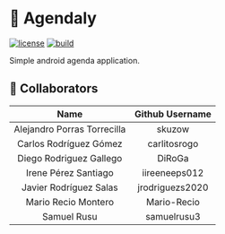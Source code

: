 # 📖 Agendaly

[![license](https://img.shields.io/github/license/devfiveurjc/agendaly.svg)](https://github.com/devfiveurjc/agendaly/blob/master/LICENSE)
[![build](https://github.com/devfiveurjc/agendaly/actions/workflows/build.yml/badge.svg?branch=master)](https://github.com/devfiveurjc/agendaly/actions/workflows/build.yml)

Simple android agenda application.

## 👤 Collaborators

|          **Name**           | **Github Username** |
|:---------------------------:|:-------------------:|
| Alejandro Porras Torrecilla |       skuzow        |
|   Carlos Rodríguez Gómez    |    carlitosrogo     |
|   Diego Rodriguez Gallego   |       DiRoGa        |
|    Irene Pérez Santiago     |    iireeneeps012    |
|   Javier Rodríguez Salas    |   jrodriguezs2020   |
|     Mario Recio Montero     |     Mario-Recio     |
|         Samuel Rusu         |     samuelrusu3     |
